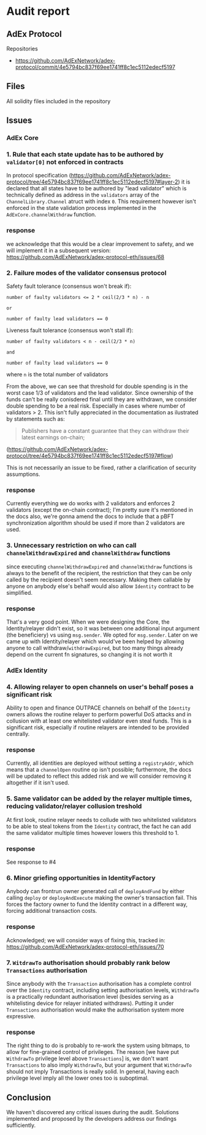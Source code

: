 # Audit report
## AdEx Protocol
Repositories
- https://github.com/AdExNetwork/adex-protocol/commit/4e5794bc837f69ee1741ff8c1ec5112edecf5197

## Files

All solidity files included in the repository

## Issues

### AdEx Core

### 1. Rule that each state update has to be authored by `validator[0]` not enforced in contracts

In protocol specification (https://github.com/AdExNetwork/adex-protocol/tree/4e5794bc837f69ee1741ff8c1ec5112edecf5197#layer-2) it is declared that all states have to be authored by "lead validator" which is technically defined as address in the `validators` array of the `ChannelLibrary.Channel` atruct with index `0`. This requirement however isn't enforced in the state validation process implemented in the `AdExCore.channelWithdraw` function.

### response

we acknowledge that this would be a clear improvement to safety, and we will implement it in a subsequent version: https://github.com/AdExNetwork/adex-protocol-eth/issues/68

### 2. Failure modes of the validator consensus protocol

Safety fault tolerance (consensus won't break if):

	number of faulty validators <= 2 * ceil(2/3 * n) - n

	or

	number of faulty lead validators == 0

Liveness fault tolerance (consensus won't stall if):

	number of faulty validators < n - ceil(2/3 * n)

	and

	number of faulty lead validators == 0

where `n` is the total number of validators

From the above, we can see that threshold for double spending is in the worst case 1/3 of validators and the lead validator. Since ownership of the funds can't be really conisdered final until they are withdrawn, we consider double spending to be a real risk. Especially in cases where number of validators > 2. This isn't fully appreciated in the documentation as ilustrated by statements such as:

> Publishers have a constant guarantee that they can withdraw their latest earnings on-chain;

(https://github.com/AdExNetwork/adex-protocol/tree/4e5794bc837f69ee1741ff8c1ec5112edecf5197#flow)

This is not necessarily an issue to be fixed, rather a clarification of security assumptions.

### response

Currently everything we do works with 2 validators and enforces 2 validators (except the on-chain contract); I'm pretty sure it's mentioned in the docs 
also, we're gonna amend the docs to include that a pBFT synchronization algorithm should be used if more than 2 validators are used.

### 3. Unnecessary restriction on who can call `channelWithdrawExpired` and `channelWithdraw` functions

since executing `channelWithdrawExpired` and `channelWithdraw` functions is always to the benefit of the recipient, the restriction that they can be only called by the recipient doesn't seem necessary. Making them callable by anyone on anybody else's behalf would also allow `Identity` contract to be simplified.

### response

That's a very good point. When we were designing the Core, the Identity/relayer didn't exist, so it was between one additional input argument (the beneficiery) vs using `msg.sender`. We opted for `msg.sender`. Later on we came up with Identity/relayer which would've been helped by allowing anyone to call withdraw/`withdrawExpired`, but too many things already depend on the current fn signatures, so changing it is not worth it

### AdEx Identity

### 4. Allowing relayer to open channels on user's behalf poses a significant risk

Ability to open and finance OUTPACE channels on behalf of the `Identity` owners allows the routine relayer to perform powerful DoS attacks and in collusion with at least one whitelisted validator even steal funds. This is a significant risk, especially if routine relayers are intended to be provided centrally.

### response

Currently, all identities are deployed without setting a `registryAddr`, which means that a `channelOpen` routine op isn't possible; furthermore, the docs will be updated to reflect this added risk and we will consider removing it altogether if it isn't used.

### 5. Same validator can be added by the relayer multiple times, reducing validator/relayer collusion treshold

At first look, routine relayer needs to collude with two whitelisted validators to be able to steal tokens from the `Identity` contract, the fact he can add the same validator multiple times however lowers this threshold to 1.

### response

See response to #4

### 6. Minor griefing opportunities in IdentityFactory

Anybody can frontrun owner generated call of `deployAndFund` by either calling `deploy` or `deployAndExecute` making the owner's transaction fail. This forces the factory owner to fund the Identity contract in a different way, forcing additional transaction costs.

### response

Acknowledged; we will consider ways of fixing this, tracked in: https://github.com/AdExNetwork/adex-protocol-eth/issues/70

### 7. `WitdrawTo` authorisation should probably rank below `Transactions` authorisation

Since anybody with the `Transaction` authorisation has a complete control over the `Identity` contract, including setting authorisation levels, `WithdrawTo` is a practically redundant authorisation level (besides serving as a whitelisting device for relayer initiated withdraws). Putting it under `Transactions` authorisation would make the authorisation system more expressive.

### response

The right thing to do is probably to re-work the system using bitmaps, to allow for fine-grained control of privileges. The reason [we have put `WithdrawTo` privilege level above `Transactions`] is, we don't want `Transactions` to also imply `WithdrawTo`, but your argument that `WithdrawTo` should not imply Transactions is really solid. In general, having each privilege level imply all the lower ones too is suboptimal.

## Conclusion

We haven't discovered any critical issues during the audit. Solutions implemented and proposed by the developers address our findings sufficiently.
